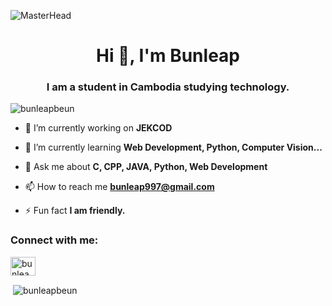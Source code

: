 ![MasterHead](https://cdnb.artstation.com/p/assets/images/images/048/282/733/original/exceptrea-gamerroom-1-revisioned-0.gif?1649761105)
<h1 align="center">Hi 👋, I'm Bunleap</h1>
<h3 align="center">I am a student in Cambodia studying technology.</h3>

<p align="left"> <img src="https://komarev.com/ghpvc/?username=bunleapbeun&label=Profile%20views&color=0e75b6&style=flat" alt="bunleapbeun" /> </p>

- 🔭 I’m currently working on **JEKCOD**

- 🌱 I’m currently learning **Web Development, Python, Computer Vision...**

- 💬 Ask me about **C, CPP, JAVA, Python, Web Development**

- 📫 How to reach me **bunleap997@gmail.com**

- ⚡ Fun fact **I am friendly.**
<h3 align="left">Connect with me:</h3>
<p align="left">
<a href="https://fb.com/bunleap.beun" target="blank"><img align="center" src="https://raw.githubusercontent.com/rahuldkjain/github-profile-readme-generator/master/src/images/icons/Social/facebook.svg" alt="bunleap.beun" height="30" width="40" /></a>
</p>

<p>&nbsp;<img align="center" src="https://github-readme-stats.vercel.app/api?username=bunleapbeun&show_icons=true&locale=en" alt="bunleapbeun" /></p>
